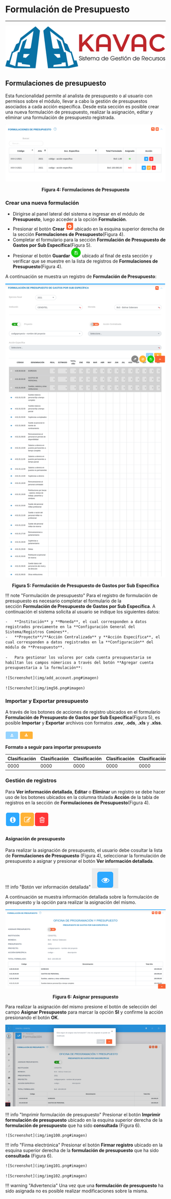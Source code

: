 # Formulación de Presupuesto 
****************************

![Screenshot](img/logokavac.png#imagen)

## Formulaciones de presupuesto 

Esta funcionalidad permite al analista de presupuesto o al usuario con permisos sobre el módulo, llevar a cabo la gestión de presupuestos asociados a cada acción específica. Desde esta sección es posible crear una nueva formulación de presupuesto, realizar la asignación, editar y eliminar una formulación de presupuesto registrada.

![Screenshot](img/img4.png#imagen)<div style="text-align: center;font-weight: bold">Figura 4: Formulaciones de Presupuesto</div>

### Crear una nueva formulación

-	Dirigirse al panel lateral del sistema e ingresar en el módulo de **Presupuesto**, luego acceder a la opción **Formulación**.
-	Presionar el botón **Crear** ![Screenshot](img/create.png#imagen) ubicado en la esquina superior derecha de la sección **Formulaciones de Presupuesto**(Figura 4).  
-	Completar el formulario para la sección **Formulación de Presupuesto de Gastos por Sub Específica**(Figura 5). 
-	Presionar el botón **Guardar** ![Screenshot](img/save.png#imagen) ubicado al final de esta sección y verificar que se muestre en la lista de registros de **Formulaciones de Presupuesto**(Figura 4). 

A continuación se muestra un registro de **Formulación de Presupuesto**:

![Screenshot](img/img5.png#imagen)<div style="text-align: center;font-weight: bold">Figura 5: Formulación de Presupuesto de Gastos por Sub Específica</div>

!!! note "Formulación de presupuesto"
    Para el registro de formulación de presupuesto es necesario completar el formulario de la sección **Formulación de Presupuesto de Gastos por Sub Específica**. A continuación el sistema solicita al usuario se indique los siguientes datos:

    -   **Institución** y **Moneda**, el cual corresponden a datos registrados previamente en la **Configuración General del Sistema/Registros Comúnes**. 
    -   **Proyecto**/**Acción Centralizada** y **Acción Específica**, el cual corresponden a datos registrados en la **Configuración** del módulo de **Presupuesto**.

    -   Para gestionar los valores por cada cuenta presupuestaria se habiltan los campos númericos a través del botón **Agregar cuenta presupuestaria a la formulación**:

    ![Screenshot](img/add_account.png#imagen)

    ![Screenshot](img/img56.png#imagen)

### Importar y Exportar presupuesto

A través de los botones de acciones de registro ubicados en el formulario **Formulación de Presupuesto de Gastos por Sub Específica**(Figura 5), es posible **Importar** y **Exportar** archivos con formatos **.csv**, **.ods**, **.xls** y **.xlss**.

![Screenshot](img/import_export.png#imagen) 

**Formato a seguir para importar presupuesto**

| Clasificación     | Clasificación | Clasificación | Clasificación | Clasificación | Clasificación |
|-------------------|---------------|---------------|---------------|---------------|---------------|
| 0000              | 0000          | 0000          | 0000          | 0000          | 0000          |


### Gestión de registros

Para **Ver información detallada**, **Editar** o **Eliminar** un registro se debe hacer uso de los botones ubicados en la columna titulada **Acción** de la tabla de registros en la sección de **Formulaciones de Presupuesto**(Figura 4).

![Screenshot](img/manage.png#imagen)

#### Asignación de presupuesto 

Para realizar la asignación de presupuesto, el usuario debe cosultar la lista de **Formulaciones de Presupuesto** (Figura 4), seleccionar la formulación de presupuesto a asignar y presionar el botón **Ver información detallada**. 

!!! info "Botón ver información detallada"
    ![Screenshot](img/info.png#imagen)

A continuación se muestra información detallada sobre la formulación de presupuesto y la opción para realizar la asignación del mismo.  

![Screenshot](img/approve.png#imagen)<div style="text-align: center;font-weight: bold">Figura 6: Asignar presupuesto</div>
    
Para realizar la asignación del mismo presione el botón de selección del campo **Asignar Presupuesto** para marcar la opción **SI** y confirme la acción presionando el botón **OK**.

![Screenshot](img/approve_1.png#imagen)

!!! info "Imprimir formulación de presupuesto"
    Presionar el botón **Imprimir formulación de presupuesto** ubicado en la esquina superior derecha de la **formulación de presupuesto** que ha sido **consultada** (Figura 6).

    ![Screenshot](img/img100.png#imagen)

!!! info "Firma electrónica"
    Presionar el botón **Firmar registro** ubicado en la esquina superior derecha de la **formulación de presupuesto** que ha sido **consultada** (Figura 6).

    ![Screenshot](img/img101.png#imagen)

    ![Screenshot](img/img102.png#imagen)


!!! warning "Advertencia"
    Una vez que una **formulación de presupuesto** ha sido asignada no es posible realizar modificaciones sobre la misma. 
    

















   